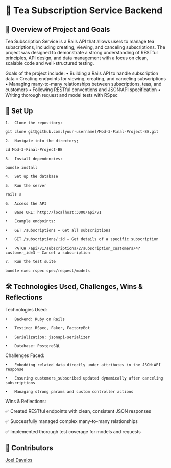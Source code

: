 # 🍵 Tea Subscription Service Backend

## 📝 Overview of Project and Goals

Tea Subscription Service is a Rails API that allows users to manage tea subscriptions, including creating, viewing, and canceling subscriptions. The project was designed to demonstrate a strong understanding of RESTful principles, API design, and data management with a focus on clean, scalable code and well-structured testing.

Goals of the project include:
	•	Building a Rails API to handle subscription data
	•	Creating endpoints for viewing, creating, and canceling subscriptions
	•	Managing many-to-many relationships between subscriptions, teas, and customers
	•	Following RESTful conventions and JSON:API specification
	•	Writing thorough request and model tests with RSpec

## 🚀 Set Up

	1.	Clone the repository:

    git clone git@github.com:[your-username]/Mod-3-Final-Project-BE.git

	2.	Navigate into the directory;

    cd Mod-3-Final-Project-BE
    
    3.	Install dependencies:

    bundle install

	4.	Set up the database

    5.	Run the server

    rails s

    6.	Access the API

    •	Base URL: http://localhost:3000/api/v1

	•	Example endpoints:

	•	GET /subscriptions – Get all subscriptions

	•	GET /subscriptions/:id – Get details of a specific subscription

	•	PATCH /api/v1/subscriptions/2/subscription_customers/4?customer_id=3 – Cancel a subscription

  	7.	Run the test suite

    bundle exec rspec spec/request/models


## 🛠️ Technologies Used, Challenges, Wins & Reflections

Technologies Used:

	•	Backend: Ruby on Rails 

	•	Testing: RSpec, Faker, FactoryBot

	•	Serialization: jsonapi-serializer

	•	Database: PostgreSQL


Challenges Faced:

	•	Embedding related data directly under attributes in the JSON:API response

	•	Ensuring customers_subscribed updated dynamically after canceling subscriptions

	•	Managing strong params and custom controller actions

  Wins & Reflections:

✅ Created RESTful endpoints with clean, consistent JSON responses

✅ Successfully managed complex many-to-many relationships

✅ Implemented thorough test coverage for models and requests


## 👥 Contributors

[Joel Davalos](https://github.com/jdavalos98)
